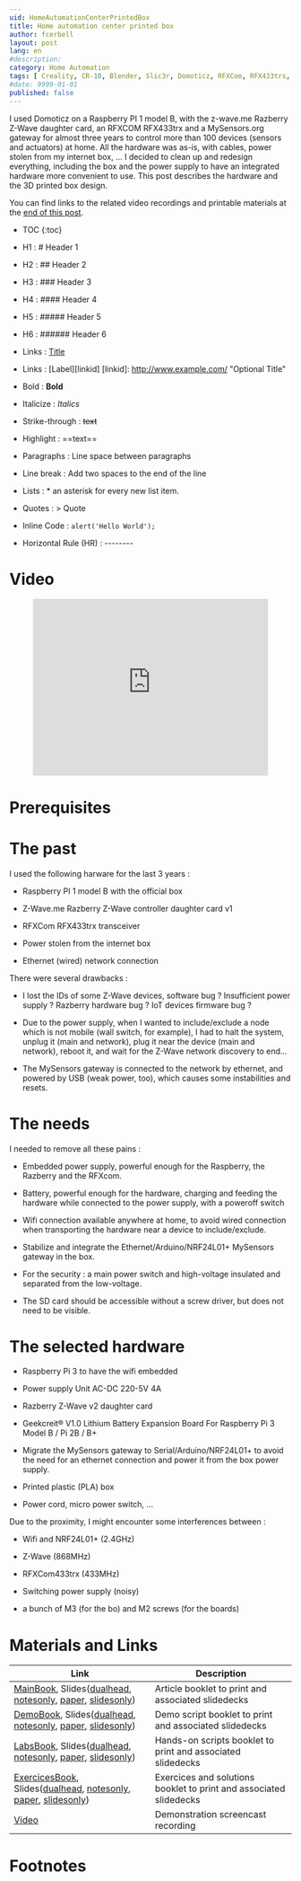 ```yaml
---
uid: HomeAutomationCenterPrintedBox
title: Home automation center printed box
author: fcerbell
layout: post
lang: en
#description:
category: Home Automation
tags: [ Creality, CR-10, Blender, Slic3r, Domoticz, RFXCom, RFX433trs, MySensors, Z-Wave.me, Z-Wave, Razberry ]
#date: 9999-01-01
published: false
---
```


I used Domoticz on a Raspberry PI 1 model B, with the z-wave.me
Razberry Z-Wave daughter card, an RFXCOM RFX433trx and a
MySensors.org gateway for almost three years to control more
than 100 devices (sensors and actuators) at home. All the
hardware was as-is, with cables, power stolen from my internet
box, ... I decided to clean up and redesign everything,
including the box and the power supply to have an integrated
hardware more convenient to use. This post describes the
hardware and the 3D printed box design.

You can find links to the related video recordings and printable materials at
the <a href="#materials-and-links">end of this post</a>.

* TOC
{:toc}

* H1 : # Header 1
* H2 : ## Header 2
* H3 : ### Header 3
* H4 : #### Header 4
* H5 : ##### Header 5
* H6 : ###### Header 6
* Links : [Title](URL)
* Links : [Label][linkid]
[linkid]: http://www.example.com/ "Optional Title"
* Bold : **Bold**
* Italicize : *Italics*
* Strike-through : ~~text~~
* Highlight : ==text==
* Paragraphs : Line space between paragraphs
* Line break : Add two spaces to the end of the line
* Lists : * an asterisk for every new list item.
* Quotes : > Quote
* Inline Code : `alert('Hello World');`
* Horizontal Rule (HR) : --------
[^1]: This is my first footnote
[^n]: Visit http://milanaryal.com
[^n]: A final footnote

# Video

<center><iframe width="420" height="315" src="https://www.youtube.com/embed/" frameborder="0" allowfullscreen></iframe></center>

# Prerequisites

# The past

I used the following harware for the last 3 years :

* Raspberry PI 1 model B with the official box

* Z-Wave.me Razberry Z-Wave controller daughter card v1

* RFXCom RFX433trx transceiver

* Power stolen from the internet box

* Ethernet (wired) network connection

There were several drawbacks :

* I lost the IDs of some Z-Wave devices, software bug ?
  Insufficient power supply ? Razberry hardware bug ? IoT
  devices firmware bug ?

* Due to the power supply, when I wanted to include/exclude a
  node which is not mobile (wall switch, for example), I had to
  halt the system, unplug it (main and network), plug it near 
  the device (main and network), reboot it, and wait for the
  Z-Wave network discovery to end...

* The MySensors gateway is connected to the network by ethernet,
  and powered by USB (weak power, too), which causes some
  instabilities and resets.

# The needs

I needed  to remove all these pains :

* Embedded power supply, powerful enough for the Raspberry, the
  Razberry and the RFXcom.

* Battery, powerful enough for the hardware, charging and
  feeding the hardware while connected to the power supply, with
  a poweroff switch

* Wifi connection available anywhere at home, to avoid wired
  connection when transporting the hardware near a device to
  include/exclude.

* Stabilize and integrate the Ethernet/Arduino/NRF24L01+
  MySensors gateway in the box.

* For the security : a main power switch and high-voltage
  insulated and separated from the low-voltage.

* The SD card should be accessible without a screw driver, but
  does not need to be visible.

# The selected hardware

* Raspberry Pi 3 to have the wifi embedded

* Power supply Unit AC-DC 220-5V 4A

* Razberry Z-Wave v2 daughter card

* Geekcreit® V1.0 Lithium Battery Expansion Board For Raspberry Pi 3 Model B / Pi 2B / B+

* Migrate the MySensors gateway to Serial/Arduino/NRF24L01+ to
  avoid the need for an ethernet connection and power it from
  the box power supply.

* Printed plastic (PLA) box

* Power cord, micro power switch, ...

Due to the proximity, I might encounter some interferences between :

* Wifi and NRF24L01+ (2.4GHz)

* Z-Wave (868MHz)

* RFXCom433trx (433MHz)

* Switching power supply (noisy)

* a bunch of M3 (for the bo) and M2 screws (for the boards)



# Materials and Links

| Link | Description |
|---|---|
| [MainBook][mainbook], Slides([dualhead][maindeck_dualhead], [notesonly][maindeck_notesonly], [paper][maindeck_paper], [slidesonly][maindeck_slidesonly]) | Article booklet to print and associated slidedecks |
| [DemoBook][demobook], Slides([dualhead][demodeck_dualhead], [notesonly][demodeck_notesonly], [paper][demodeck_paper], [slidesonly][demodeck_slidesonly]) | Demo script booklet to print and associated slidedecks |
| [LabsBook][labsbook], Slides([dualhead][labsdeck_dualhead], [notesonly][labsdeck_notesonly], [paper][labsdeck_paper], [slidesonly][labsdeck_slidesonly]) | Hands-on scripts booklet to print and associated slidedecks |
| [ExercicesBook][exercicesbook], Slides([dualhead][exercicesdeck_dualhead], [notesonly][exercicesdeck_notesonly], [paper][exercicesdeck_paper], [slidesonly][exercicesdeck_slidesonly]) | Exercices and solutions booklet to print and associated slidedecks |
| [Video] | Demonstration screencast recording |

# Footnotes

[mainbook]: {{site.url}}{{site.baseurl}}/assets/posts/{{page.uid}}/mainbook.pdf "Printable handout booklet"
[maindeck_dualhead]: {{site.url}}{{site.baseurl}}/assets/posts/{{page.uid}}/maindeck_dualhead.pdf "Handout's slidedeck with notes in dualhead layout"
[maindeck_notesonly]: {{site.url}}{{site.baseurl}}/assets/posts/{{page.uid}}/maindeck_notesonly.pdf "Handout's slidedeck notes"
[maindeck_paper]: {{site.url}}{{site.baseurl}}/assets/posts/{{page.uid}}/maindeck_paper.pdf "Handout's printable slidedeck with notes in paper layout"
[maindeck_slidesonly]: {{site.url}}{{site.baseurl}}/assets/posts/{{page.uid}}/maindeck_slidesonly.pdf "Handout's slidedeck without notes"
[demobook]: {{site.url}}{{site.baseurl}}/assets/posts/{{page.uid}}/demobook.pdf "Printable demo booklet"
[demodeck_dualhead]: {{site.url}}{{site.baseurl}}/assets/posts/{{page.uid}}/demodeck_dualhead.pdf "Demo slidedeck with notes in dualhead layout"
[demodeck_notesonly]: {{site.url}}{{site.baseurl}}/assets/posts/{{page.uid}}/demodeck_notesonly.pdf "Demo slidedeck notes"
[demodeck_paper]: {{site.url}}{{site.baseurl}}/assets/posts/{{page.uid}}/demodeck_paper.pdf "Demo slidedeck with notes in paper layout"
[demodeck_slidesonly]: {{site.url}}{{site.baseurl}}/assets/posts/{{page.uid}}/demodeck_slidesonly.pdf "Demo slidedeck without notes"
[labsbook]: {{site.url}}{{site.baseurl}}/assets/posts/{{page.uid}}/labsbook.pdf "Printable labs booklet"
[labsdeck_dualhead]: {{site.url}}{{site.baseurl}}/assets/posts/{{page.uid}}/labsdeck_dualhead.pdf "Labs slidedeck with notes in dualhead layout"
[labsdeck_notesonly]: {{site.url}}{{site.baseurl}}/assets/posts/{{page.uid}}/labsdeck_notesonly.pdf "Labs slidedeck notes"
[labsdeck_paper]: {{site.url}}{{site.baseurl}}/assets/posts/{{page.uid}}/labsdeck_paper.pdf "Labs slidedeck with notes in paper layout"
[labsdeck_slidesonly]: {{site.url}}{{site.baseurl}}/assets/posts/{{page.uid}}/labsdeck_slidesonly.pdf "Labs slidedeck without notes"
[exercicesbook]: {{site.url}}{{site.baseurl}}/assets/posts/{{page.uid}}/exercicesbook.pdf "Printable Exercices booklet"
[exercicesdeck_dualhead]: {{site.url}}{{site.baseurl}}/assets/posts/{{page.uid}}/exercicesdeck_dualhead.pdf "Exercices slidedeck with notes in dualhead layout"
[exercicesdeck_notesonly]: {{site.url}}{{site.baseurl}}/assets/posts/{{page.uid}}/exercicesdeck_notesonly.pdf "Exercices slidedeck notes"
[exercicesdeck_paper]: {{site.url}}{{site.baseurl}}/assets/posts/{{page.uid}}/exercicesdeck_paper.pdf "Exercices slidedeck with notes in paper layout"
[exercicesdeck_slidesonly]: {{site.url}}{{site.baseurl}}/assets/posts/{{page.uid}}/exercicesdeck_slidesonly.pdf "Exercices slidedeck without notes"
[Video]: https://youtu.be/kK4GxAwJKD0 "Demonstration video recording"
